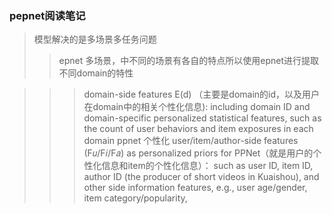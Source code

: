 ### pepnet阅读笔记
>模型解决的是多场景多任务问题
>>epnet 多场景，中不同的场景有各自的特点所以使用epnet进行提取不同domain的特性

>>> domain-side features E(d) （主要是domain的id，以及用户在domain中的相关个性化信息): including domain ID and domain-specific personalized
statistical features, such as the count of user behaviors and item
exposures in each domain
>> ppnet 个性化
>>> user/item/author-side features (F𝑢/F𝑖/F𝑎) as personalized priors for PPNet（就是用户的个性化信息和item的个性化信息）： such as user ID, item ID, author
ID (the producer of short videos in Kuaishou), and other side information features, e.g., user age/gender, item category/popularity,

